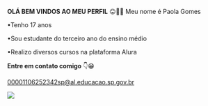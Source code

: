 **OLÁ BEM VINDOS AO MEU PERFIL** 😛💜💜
Meu nome é Paola Gomes

•Tenho 17 anos

•Sou estudante do terceiro ano do ensino médio

•Realizo diversos cursos na plataforma Alura

**Entre em contato comigo** 👇😁

00001106252342sp@al.educacao.sp.gov.br

![](https://tenor.com/pt-BR/view/cat-dance-dance-cat-cat-ai-cat-ai-cat-dance-gif-16943432931705998786)


